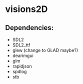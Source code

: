 # visions2D

## Dependencies:
- SDL2
- SDL2_ttf
- glew (change to GLAD maybe?)
- dearimgui
- glm
- rapidjson
- spdlog
- stb
